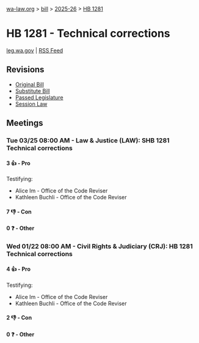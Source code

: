 [wa-law.org](/) > [bill](/bill/) > [2025-26](/bill/2025-26/) > [HB 1281](/bill/2025-26/hb/1281/)

# HB 1281 - Technical corrections
[leg.wa.gov](https://app.leg.wa.gov/billsummary?BillNumber=1281&Year=2025&Initiative=false) | [RSS Feed](./rss.xml)

## Revisions
* [Original Bill](1/)
* [Substitute Bill](S/)
* [Passed Legislature](S.PL/)
* [Session Law](S.SL/)

## Meetings
### Tue 03/25 08:00 AM - Law & Justice (LAW): SHB 1281 Technical corrections
#### 3 👍 - Pro
Testifying:
* Alice Im - Office of the Code Reviser
* Kathleen Buchli - Office of the Code Reviser

#### 7 👎 - Con

#### 0 ❓ - Other

### Wed 01/22 08:00 AM - Civil Rights & Judiciary (CRJ): HB 1281 Technical corrections
#### 4 👍 - Pro
Testifying:
* Alice Im - Office of the Code Reviser
* Kathleen Buchli - Office of the Code Reviser

#### 2 👎 - Con

#### 0 ❓ - Other
